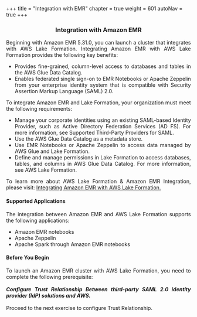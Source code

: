 +++
title = "Integration with EMR"
chapter = true
weight = 601
autoNav = true
+++

<center><h3>Integration with Amazon EMR</h3></center>

<div style="text-align: justify">
    Beginning with Amazon EMR 5.31.0, you can launch a cluster that integrates with AWS Lake Formation. Integrating
 Amazon EMR with AWS Lake Formation provides the following key benefits:
    <ul>
        <li>Provides fine-grained, column-level access to databases and tables in the AWS Glue Data Catalog.</li>
        <li>Enables federated single sign-on to EMR Notebooks or Apache Zeppelin from your enterprise identity system that is compatible with Security Assertion Markup Language (SAML) 2.0.</li>
    </ul>
    To integrate Amazon EMR and Lake Formation, your organization must meet the following requirements:
    <ul>
        <li>Manage your corporate identities using an existing SAML-based Identity Provider, such as Active Directory Federation Services (AD FS). For more information, see Supported Third-Party Providers for SAML.</li>
        <li>Use the AWS Glue Data Catalog as a metadata store.</li>
        <li>Use EMR Notebooks or Apache Zeppelin to access data managed by AWS Glue and Lake Formation.</li>
        <li>Define and manage permissions in Lake Formation to access databases, tables, and columns in AWS Glue Data Catalog. For more information, see AWS Lake Formation.</li>
    </ul>
    To learn more about AWS Lake Formation & Amazon EMR Integration, please visit: <a href="https://docs.aws.amazon
    .com/emr/latest/ManagementGuide/emr-lake-formation.html" target="_blank">Integrating Amazon EMR with AWS Lake
     Formation.</a></left>
    <h4>Supported Applications</h4>
    The integration between Amazon EMR and AWS Lake Formation supports the following applications:
    <ul>
        <li>Amazon EMR notebooks</li>
        <li>Apache Zeppelin</li>
        <li>Apache Spark through Amazon EMR notebooks</li>
    </ul>
    
   <h4>Before You Begin</h4>
    To launch an Amazon EMR cluster with AWS Lake Formation, you need to complete the following prerequisite:
    <br/><br/><b><i>Configure Trust Relationship Between third-party SAML 2.0 identity provider (IdP) solutions and AWS.</i></b>
    <br/><br/>Proceed to the next exercise to configure Trust Relationship.
</div>